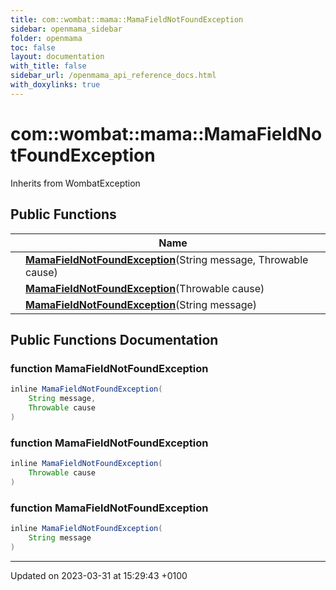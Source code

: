 ```yaml
---
title: com::wombat::mama::MamaFieldNotFoundException
sidebar: openmama_sidebar
folder: openmama
toc: false
layout: documentation
with_title: false
sidebar_url: /openmama_api_reference_docs.html
with_doxylinks: true
---
```


# com::wombat::mama::MamaFieldNotFoundException





Inherits from WombatException

## Public Functions

|                | Name           |
| -------------- | -------------- |
| | **[MamaFieldNotFoundException](classcom_1_1wombat_1_1mama_1_1MamaFieldNotFoundException.html#function-mamafieldnotfoundexception)**(String message, Throwable cause) |
| | **[MamaFieldNotFoundException](classcom_1_1wombat_1_1mama_1_1MamaFieldNotFoundException.html#function-mamafieldnotfoundexception)**(Throwable cause) |
| | **[MamaFieldNotFoundException](classcom_1_1wombat_1_1mama_1_1MamaFieldNotFoundException.html#function-mamafieldnotfoundexception)**(String message) |

## Public Functions Documentation

### function MamaFieldNotFoundException

```java
inline MamaFieldNotFoundException(
    String message,
    Throwable cause
)
```


### function MamaFieldNotFoundException

```java
inline MamaFieldNotFoundException(
    Throwable cause
)
```


### function MamaFieldNotFoundException

```java
inline MamaFieldNotFoundException(
    String message
)
```


-------------------------------

Updated on 2023-03-31 at 15:29:43 +0100